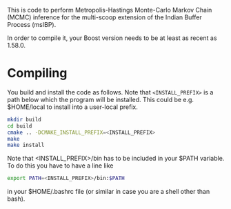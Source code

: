 This is code to perform Metropolis-Hastings Monte-Carlo Markov Chain (MCMC) inference for the multi-scoop extension of the Indian Buffer Process (msIBP).

In order to compile it, your Boost version needs to be at least as recent as 1.58.0.

Compiling
=========
You build and install the code as follows.
Note that ```<INSTALL_PREFIX>``` is a path below which the program will be installed.
This could be e.g. $HOME/local to install into a user-local prefix.

```sh
mkdir build
cd build
cmake .. -DCMAKE_INSTALL_PREFIX=<INSTALL_PREFIX>
make
make install
```

Note that <INSTALL_PREFIX>/bin has to be included in your $PATH variable.
To do this you have to have a line like

```sh
export PATH=<INSTALL_PREFIX>/bin:$PATH
```

in your $HOME/.bashrc file (or similar in case you are a shell other than bash).
